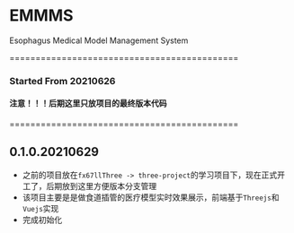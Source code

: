 # EMMMS
Esophagus Medical Model Management System  

============================================
### Started From 20210626
#### 注意！！！后期这里只放项目的最终版本代码
============================================

## 0.1.0.20210629
* 之前的项目放在`fx67llThree -> three-project`的学习项目下，现在正式开工了，后期放到这里方便版本分支管理  
* 该项目主要是是做食道插管的医疗模型实时效果展示，前端基于`Threejs`和`Vuejs`实现  
* 完成初始化  